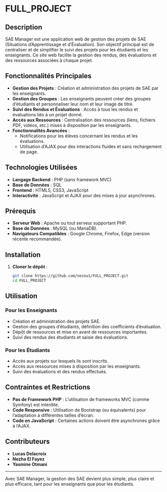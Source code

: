 # FULL_PROJECT

## Description
SAE Manager est une application web de gestion des projets de SAE (Situations d’Apprentissage et d’Évaluation). Son objectif principal est de centraliser et de simplifier le suivi des projets pour les étudiants et les enseignants. Ce site web facilite la gestion des rendus, des évaluations et des ressources associées à chaque projet.

## Fonctionnalités Principales

- **Gestion des Projets** : Création et administration des projets de SAE par les enseignants.
- **Gestion des Groupes** : Les enseignants peuvent créer des groupes d’étudiants et personnaliser leur nom et leur image de titre.
- **Suivi des Rendus et Évaluations** : Accès à tous les rendus et évaluations liés à un projet donné.
- **Accès aux Ressources** : Centralisation des ressources (liens, fichiers PDF, vidéos, etc.) mises à disposition par les enseignants.
- **Fonctionnalités Avancées** :
  - Notifications pour les élèves concernant les rendus et les évaluations.
  - Utilisation d’AJAX pour des interactions fluides et sans rechargement de page.

## Technologies Utilisées

- **Langage Backend** : PHP (sans framework MVC)
- **Base de Données** : SQL
- **Frontend** : HTML5, CSS3, JavaScript 
- **Interactivité** : JavaScript et AJAX pour des mises à jour asynchrones.

## Prérequis

- **Serveur Web** : Apache ou tout serveur supportant PHP.
- **Base de Données** : MySQL (ou MariaDB).
- **Navigateurs Compatibles** : Google Chrome, Firefox, Edge (version récente recommandée).

## Installation

1. **Cloner le dépôt** :
   ```bash
   git clone https://github.com/nezou1/FULL_PROJECT.git
   cd FULL_PROJECT
   ```

## Utilisation

### Pour les Enseignants
- Création et administration des projets SAE.
- Gestion des groupes d’étudiants, définition des coefficients d’évaluation.
- Dépôt de ressources et mise en avant de ressources importantes.
- Suivi des rendus des étudiants et saisie des évaluations.

### Pour les Étudiants
- Accès aux projets sur lesquels ils sont inscrits.
- Accès aux ressources mises à disposition par les enseignants.
- Suivi des évaluations et des rendus effectués.

## Contraintes et Restrictions
- **Pas de Framework PHP** : L’utilisation de frameworks MVC (comme Symfony) est interdite.
- **Code Responsive** : Utilisation de Bootstrap (ou équivalents) pour l’adaptation à différentes tailles d’écran.
- **Code en JavaScript** : Certaines actions doivent être asynchrones grâce à l’AJAX.

## Contributeurs

- **Lucas Delacroix** 
- **Nezha El Fayez** 
- **Yasmine Otmani**
---

Avec SAE Manager, la gestion des SAE devient plus simple, plus claire et plus efficace, tant pour les enseignants que pour les étudiants.

